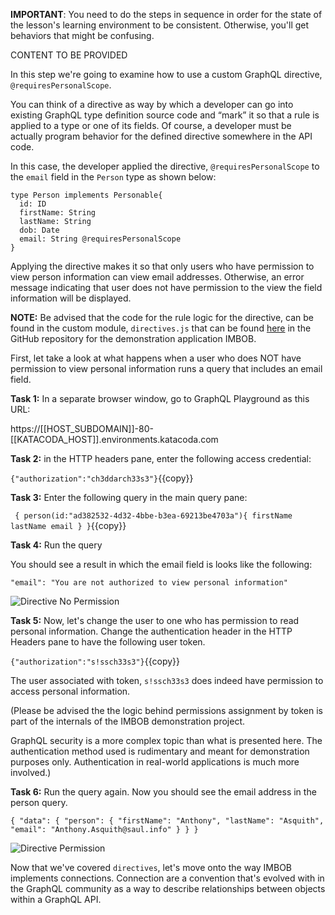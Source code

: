 **IMPORTANT**: You need to do the steps in sequence in order for the state of the lesson's learning environment to be
consistent. Otherwise, you'll get behaviors that might be confusing.

CONTENT TO BE PROVIDED

In this step we're going to examine how to use a custom GraphQL directive, `@requiresPersonalScope`.

You can think of a directive as way by which a developer can go into existing GraphQL
type definition source code and “mark” it so that a rule is applied to a type or
one of its fields. Of course, a developer must be actually program behavior for the
defined directive somewhere in the API code.

In this case, the developer applied the directive, `@requiresPersonalScope` to the `email` field in the
`Person` type as shown below:

```text
type Person implements Personable{
  id: ID
  firstName: String
  lastName: String
  dob: Date
  email: String @requiresPersonalScope
}
```

Applying the directive makes it so that only users who have permission to view person information
can view email addresses. Otherwise, an error message indicating that user does not have permission to the view
the field information will be displayed.

**NOTE:** Be advised that the code for the rule logic for the directive, can be found in the custom module, `directives.js` that can
be found [here](https://github.com/reselbob/IMBOB/blob/master/graphql/directives.js) in the GitHub repository for the
demonstration application IMBOB.

First, let take a look at what happens when a user who does NOT have permission to view personal information runs a 
query that includes an email field.

**Task 1:** In a separate browser window, go to GraphQL Playground as this URL:

https://[[HOST_SUBDOMAIN]]-80-[[KATACODA_HOST]].environments.katacoda.com

**Task 2:** in the HTTP headers pane, enter the following access credential:

`{"authorization":"ch3ddarch33s3"}`{{copy}}

**Task 3:** Enter the following query in the main query pane:

`
{
  person(id:"ad382532-4d32-4bbe-b3ea-69213be4703a"){
    firstName
    lastName
    email
  }
}`{{copy}}

**Task 4:** Run the query

You should see a result in which the email field is looks like the following:

`"email": "You are not authorized to view personal information"`

![Directive No Permission](https://raw.githubusercontent.com/reselbob/katacoda-scenarios/master/understanding-graphql-using-imbob/images/directive-no-permission.png)

**Task 5:** Now, let's change the user to one who has permission to read personal information. Change the
authentication header in the HTTP Headers pane to have the following user token.

`{"authorization":"s!ssch33s3"}`{{copy}}

The user associated with token, `s!ssch33s3` does indeed have permission to access personal information.

(Please be advised the the logic behind permissions assignment by token is part of the
internals of the IMBOB demonstration project.

GraphQL security is a more complex topic than what is presented here. The authentication method used is rudimentary and meant for
demonstration purposes only. Authentication in real-world applications is much more involved.)

**Task 6:** Run the query again. Now you should see the email address in the person query.

`
{
  "data": {
    "person": {
      "firstName": "Anthony",
      "lastName": "Asquith",
      "email": "Anthony.Asquith@saul.info"
    }
  }
}
`

![Directive Permission](https://raw.githubusercontent.com/reselbob/katacoda-scenarios/master/understanding-graphql-using-imbob/images/directive-permission.png)


Now that we've covered `directives`, let's move onto the way IMBOB implements connections. Connection are a convention that's
evolved with in the GraphQL community as a way to describe relationships between objects within a GraphQL API.